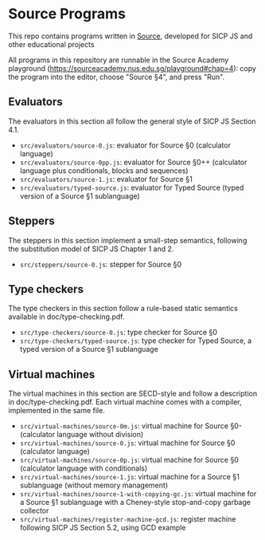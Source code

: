 # Source Programs

This repo contains programs written in [Source](https://en.wikipedia.org/wiki/Source_(programming_language)), developed for SICP JS and other educational projects

All programs in this repository are runnable in the Source Academy playground (https://sourceacademy.nus.edu.sg/playground#chap=4): copy the program into the editor, choose "Source §4", and press "Run".

## Evaluators

The evaluators in this section all follow the general style of SICP JS Section 4.1.

* `src/evaluators/source-0.js`: evaluator for Source §0 (calculator language)
* `src/evaluators/source-0pp.js`: evaluator for Source §0++ (calculator language plus conditionals, blocks and sequences)
* `src/evaluators/source-1.js`: evaluator for Source §1
* `src/evaluators/typed-source.js`: evaluator for Typed Source (typed version of a Source §1 sublanguage)

## Steppers

The steppers in this section implement a small-step semantics, following the substitution model of SICP JS Chapter 1 and 2.

* `src/steppers/source-0.js`: stepper for Source §0

## Type checkers

The type checkers in this section follow a rule-based static semantics available in doc/type-checking.pdf.

* `src/type-checkers/source-0.js`: type checker for Source §0
* `src/type-checkers/typed-source.js`: type checker for Typed Source, a typed version of a Source §1 sublanguage

## Virtual machines

The virtual machines in this section are SECD-style and follow a description in doc/type-checking.pdf. Each virtual machine comes with a compiler, implemented in the same file.

* `src/virtual-machines/source-0m.js`: virtual machine for Source §0- (calculator language without division)
* `src/virtual-machines/source-0.js`: virtual machine for Source §0 (calculator language)
* `src/virtual-machines/source-0p.js`: virtual machine for Source §0 (calculator language with conditionals)
* `src/virtual-machines/source-1.js`: virtual machine for a Source §1 sublanguage (without memory management)
* `src/virtual-machines/source-1-with-copying-gc.js`: virtual machine for a Source §1 sublanguage with a Cheney-style stop-and-copy garbage collector
* `src/virtual-machines/register-machine-gcd.js`: register machine following SICP JS Section 5.2, using GCD example
